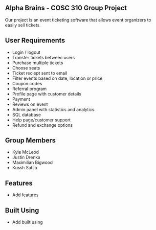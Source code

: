 ## Alpha Brains - COSC 310 Group Project

Our project is an event ticketing software that allows event organizers to easily sell tickets.
## User Requirements
- Login / logout
- Transfer tickets between users
- Purchase multiple tickets
- Choose seats
- Ticket reciept sent to email 
- Filter events based on date, location or price
- Coupon codes
- Referral program
- Profile page with customer details
- Payment
- Reviews on event
- Admin panel with statistics and analytics
- SQL database
- Help page/customer support
- Refund and exchange options

## Group Members
- Kyle McLeod
- Justin Drenka
- Maximilian Bigwood
- Kussh Satija

## Features
- Add features

## Built Using

- Add built using
